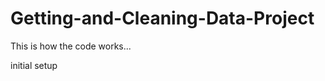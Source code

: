 Getting-and-Cleaning-Data-Project
=================================

This is how the code works...

initial setup
